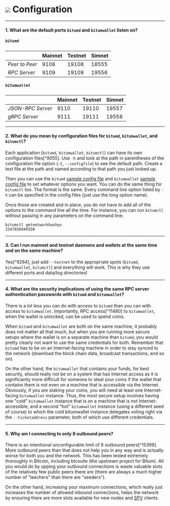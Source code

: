 # <img class="bitum-icon" src="/img/bitum-icons/Config1.svg" /> Configuration

---

#### 1. What are the default ports `bitumd` and `bitumwallet` listen on?

##### `bitumd`

|             |Mainnet|Testnet|Simnet
---           |---   |---    |---
*Peer to Peer*| 9108 | 19108 | 18555
*RPC Server*  | 9109 | 19109 | 19556

##### `bitumwallet`

|                |Mainnet|Testnet|Simnet
---              |---   |---    |---
*JSON-RPC Server*| 9110 | 19110 | 19557
*gRPC Server*    | 9111 | 19111 | 19558

---

#### 2. What do you mean by configuration files for `bitumd`, `bitumwallet`, and `bitumctl`? 

Each application (`bitumd`, `bitumwallet`, `bitumctl`) can have its own configuration files[^9055]. Use `-h` and look at the path in parentheses of the configuration file option (`-C`, `--configfile`) to see the default path. Create a text file at the path and named according to that path you just looked up.

Then you can use the `bitumd` [sample config file](https://github.com/bitum-project/bitumd/blob/029fc17e9cad1537941a590042288df87e71450d/sampleconfig/sampleconfig.go#L10-L351) and `bitumwallet` [sample config file](https://github.com/bitum-project/bitumwallet/blob/master/sample-bitumwallet.conf) to set whatever options you want. You can do the same thing for `bitumctl` too. The format is the same. Every command line option listed by `-h` can be specified in the config files (just use the long option name).

Once those are created and in place, you do not have to add all of the options to the command line all the time. For instance, you can run `bitumctl` without passing in any parameters on the command line:

```no-highlight
bitumctl getnetworkhashps
2547036949350
```

---

#### 3. Can I run mainnet and testnet daemons and wallets at the same time and on the same machine? 

Yes[^9264], just add `--testnet` to the appropriate spots (`bitumd`, `bitumwallet`, `bitumctl`) and everything will work. This is why they use different ports and data/log directories!

---

#### 4. What are the security implications of using the same RPC server authentication passwords with `bitumd` and `bitumwallet`? 

There is a lot less you can do with access to `bitumd` than you can with access to `bitumwallet`. Importantly, RPC access[^11480] to `bitumwallet`, when the wallet is unlocked, can be used to spend coins.

When `bitumd` and `bitumwallet` are both on the same machine, it probably does not matter all that much, but when you are running more secure setups where the wallet is on a separate machine than `bitumd`, you would pretty clearly not want to use the same credentials for both. Remember that `bitumd` has to be on an Internet-facing machine in order to stay synced to the network (download the block chain data, broadcast transactions, and so on).

On the other hand, the `bitumwallet` that contains your funds, for best security, should really not be on a system that has Internet access as it is significantly more difficult for someone to steal your coins if the wallet that contains them is not even on a machine that is accessible via the Internet. Obviously, if you are staking your coins, you will need at least one Internet-facing `bitumwallet` instance. Thus, the most secure setup involves having one "cold" `bitumwallet` instance that is on a machine that is not Internet-accessible, and a second "hot" `bitumwallet` instance (using a different seed of course) to which the cold bitumwallet instance delegates voting right via the `--ticketaddress` parameter, both of which use different credentials.

---

#### 5. Why am I connecting to only 8 outbound peers? 

There is an intentional unconfigurable limit of 8 outbound peers[^15399]. More outbound peers than that does not help you in any way and is actually worse for both you and the network. This has been tested extremely thoroughly in Bitcoin, including btcsuite (the upstream project for Bitum). All you would do by upping your outbound connections is waste valuable slots of the relatively few public peers there are (there are always a much higher number of "leechers" than there are "seeders").

On the other hand, increasing your maximum connections, which really just increases the number of allowed inbound connections, helps the network by ensuring there are more slots available for new nodes and [SPV](../wallets/spv.md) clients.
